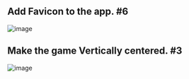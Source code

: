 ## Add Favicon to the app. #6
![image](https://user-images.githubusercontent.com/54235627/126577141-0eb256cc-c9f8-4f51-a31c-3cd01cb4334d.png)

## Make the game Vertically centered. #3
![image](https://user-images.githubusercontent.com/54235627/126577781-6d3bec0a-a0e7-4eb4-af44-c1da0973b8dc.png)
